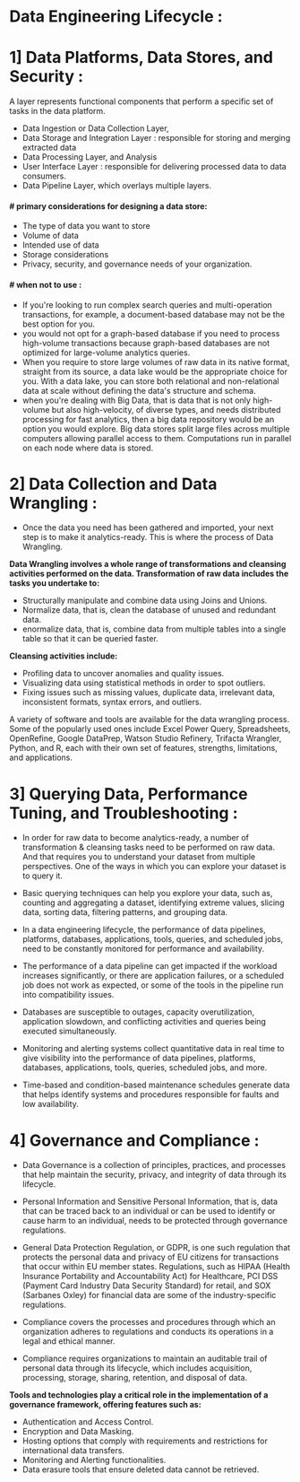 # Data Engineering Lifecycle :

# 1] Data Platforms, Data Stores, and Security : 

A layer represents functional components that perform a specific set of tasks in the data platform.
- Data Ingestion or Data Collection Layer,
- Data Storage and Integration Layer : responsible for storing and merging extracted data
- Data Processing Layer, and Analysis 
- User Interface Layer : responsible for delivering processed data to data consumers.
- Data Pipeline Layer, which overlays multiple layers.

#### # primary considerations for designing a data store: 
- The type of data you want to store
- Volume of data
- Intended use of data
- Storage considerations
- Privacy, security, and governance needs of your organization.

#### # when not to use :
- If you're looking to run complex search queries and multi-operation transactions, for example, a document-based database may not be the best option for you. 
- you would not opt for a graph-based database if you need to process high-volume transactions because graph-based databases are not optimized for large-volume 
  analytics queries.
- When you require to store large volumes of raw data in its native format, straight from its source, a data lake would be the appropriate choice for you. With a data 
  lake, you can store both relational and non-relational data at scale without defining the data's structure and schema.
-  when you're dealing with Big Data, that is data that is not only high-volume but also high-velocity, of diverse types, and needs distributed processing for fast 
   analytics, then a big data repository would be an option you would explore. Big data stores split large files across multiple computers allowing parallel access to 
   them. Computations run in parallel on each node where data is stored.


# 2] Data Collection and Data Wrangling :
-  Once the data you need has been gathered and imported, your next step is to make it analytics-ready. This is where the process of Data Wrangling. 

**Data Wrangling involves a whole range of transformations and cleansing activities performed on the data. Transformation of raw data includes the tasks you undertake to:**
- Structurally manipulate and combine data using Joins and Unions. 
- Normalize data, that is, clean the database of unused and redundant data.
- enormalize data, that is, combine data from multiple tables into a single table so that it can be queried faster.

**Cleansing activities include:** 

- Profiling data to uncover anomalies and quality issues.
- Visualizing data using statistical methods in order to spot outliers. 
- Fixing issues such as missing values, duplicate data, irrelevant data, inconsistent formats, syntax errors, and outliers. 

A variety of software and tools are available for the data wrangling process. Some of the popularly used ones include Excel Power Query, Spreadsheets, OpenRefine, Google DataPrep, Watson Studio Refinery, Trifacta Wrangler, Python, and R, each with their own set of features, strengths, limitations, and applications.

# 3] Querying Data, Performance Tuning, and Troubleshooting :
- In order for raw data to become analytics-ready, a number of transformation & cleansing tasks need to be performed on raw data. And that requires you to understand 
  your dataset from multiple perspectives. One of the ways in which you can explore your dataset is to query it. 

- Basic querying techniques can help you explore your data, such as, counting and aggregating a dataset, identifying extreme values, slicing data, sorting data, 
  filtering patterns, and grouping data.

- In a data engineering lifecycle, the performance of data pipelines, platforms, databases, applications, tools, queries, and scheduled jobs, need to be constantly 
  monitored for performance and availability. 

- The performance of a data pipeline can get impacted if the workload increases significantly, or there are application failures, or a scheduled job does not work as 
  expected, or some of the tools in the pipeline run into compatibility issues. 

- Databases are susceptible to outages, capacity overutilization, application slowdown, and conflicting activities and queries being executed simultaneously. 

- Monitoring and alerting systems collect quantitative data in real time to give visibility into the performance of data pipelines, platforms, databases, applications, 
  tools, queries, scheduled jobs, and more.

- Time-based and condition-based maintenance schedules generate data that helps identify systems and procedures responsible for faults and low availability.

# 4] Governance and Compliance :
- Data Governance is a collection of principles, practices, and processes that help maintain the security, privacy, and integrity of data through its lifecycle.
- Personal Information and Sensitive Personal Information, that is, data that can be traced back to an individual or can be used to identify or cause harm to an individual, needs to be protected through governance regulations. 
- General Data Protection Regulation, or GDPR, is one such regulation that protects the personal data and privacy of EU citizens for transactions that occur within EU member states. 
Regulations, such as HIPAA (Health Insurance Portability and Accountability Act) for Healthcare, PCI DSS (Payment Card Industry Data Security Standard) for retail, and SOX (Sarbanes Oxley) for financial data are some of the industry-specific regulations. 

- Compliance covers the processes and procedures through which an organization adheres to regulations and conducts its operations in a legal and ethical manner.

- Compliance requires organizations to maintain an auditable trail of personal data through its lifecycle, which includes acquisition, processing, storage, sharing, retention, and disposal of data.

**Tools and technologies play a critical role in the implementation of a governance framework, offering features such as:**
- Authentication and Access Control.
- Encryption and Data Masking.
- Hosting options that comply with requirements and restrictions for international data transfers.
- Monitoring and Alerting functionalities.
- Data erasure tools that ensure deleted data cannot be retrieved.


  
